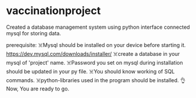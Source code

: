 # vaccinationproject
Created a database management system using python interface connected mysql for storing data.

prerequisite:
☠️Mysql should be installed on your device before starting it. https://dev.mysql.com/downloads/installer/
☠️create a database in your mysql of 'project' name.
☠️Password you set on mysql during installation should be updated in your py file.
☠️You should know working of SQL commands.
☠️python-libraries used in the program should be installed.
👌Now, You are ready to go.

